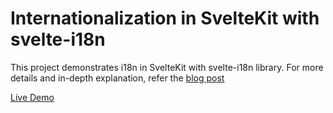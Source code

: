 # Internationalization in SvelteKit with svelte-i18n

This project demonstrates i18n in SvelteKit with svelte-i18n library. For more details and in-depth explanation, refer the [blog post](https://blog.aakashgoplani.in)

[Live Demo](https://sveltekit-with-sveltei18n.vercel.app/)
